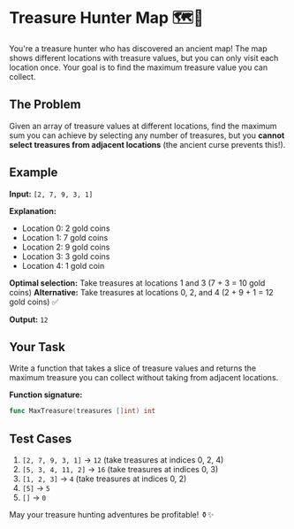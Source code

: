 # Treasure Hunter Map 🗺️💎

You're a treasure hunter who has discovered an ancient map! The map shows different locations with treasure values, but you can only visit each location once. Your goal is to find the maximum treasure value you can collect.

## The Problem

Given an array of treasure values at different locations, find the maximum sum you can achieve by selecting any number of treasures, but you **cannot select treasures from adjacent locations** (the ancient curse prevents this!).

## Example

**Input:** `[2, 7, 9, 3, 1]`

**Explanation:**
- Location 0: 2 gold coins
- Location 1: 7 gold coins  
- Location 2: 9 gold coins
- Location 3: 3 gold coins
- Location 4: 1 gold coin

**Optimal selection:** Take treasures at locations 1 and 3 (7 + 3 = 10 gold coins)
**Alternative:** Take treasures at locations 0, 2, and 4 (2 + 9 + 1 = 12 gold coins) ✅

**Output:** `12`

## Your Task

Write a function that takes a slice of treasure values and returns the maximum treasure you can collect without taking from adjacent locations.

**Function signature:**
```go
func MaxTreasure(treasures []int) int
```

## Test Cases

1. `[2, 7, 9, 3, 1]` → `12` (take treasures at indices 0, 2, 4)
2. `[5, 3, 4, 11, 2]` → `16` (take treasures at indices 0, 3)
3. `[1, 2, 3]` → `4` (take treasures at indices 0, 2)
4. `[5]` → `5`
5. `[]` → `0`

May your treasure hunting adventures be profitable! ⚱️✨